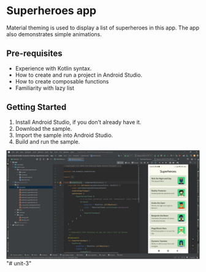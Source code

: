 Superheroes app
=================================

Material theming is used to display a list of superheroes in this app. 
The app also demonstrates simple animations.


Pre-requisites
--------------
* Experience with Kotlin syntax.
* How to create and run a project in Android Studio.
* How to create composable functions 
* Familiarity with lazy list


Getting Started
---------------
1. Install Android Studio, if you don't already have it.
2. Download the sample.
3. Import the sample into Android Studio.
4. Build and run the sample.

![alt text](https://github.com/revaile/Superheroes_Unit3/blob/master/Cuplikan%20layar%202024-10-26%20002042.png?raw=true)
"# unit-3" 
